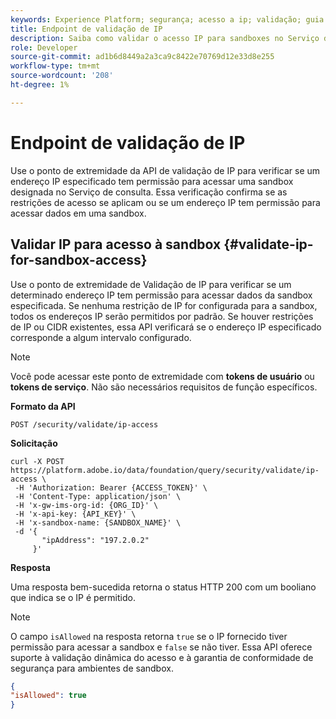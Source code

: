 ```yaml
---
keywords: Experience Platform; segurança; acesso a ip; validação; guia de API; serviço de consulta; verificação de IP
title: Endpoint de validação de IP
description: Saiba como validar o acesso IP para sandboxes no Serviço de consulta usando o endpoint da API de validação de IP.
role: Developer
source-git-commit: ad1b6d8449a2a3ca9c8422e70769d12e33d8e255
workflow-type: tm+mt
source-wordcount: '208'
ht-degree: 1%

---
```


# Endpoint de validação de IP

Use o ponto de extremidade da API de validação de IP para verificar se um endereço IP especificado tem permissão para acessar uma sandbox designada no Serviço de consulta. Essa verificação confirma se as restrições de acesso se aplicam ou se um endereço IP tem permissão para acessar dados em uma sandbox.

## Validar IP para acesso à sandbox {#validate-ip-for-sandbox-access}

Use o ponto de extremidade de Validação de IP para verificar se um determinado endereço IP tem permissão para acessar dados da sandbox especificada. Se nenhuma restrição de IP for configurada para a sandbox, todos os endereços IP serão permitidos por padrão. Se houver restrições de IP ou CIDR existentes, essa API verificará se o endereço IP especificado corresponde a algum intervalo configurado.

>[!NOTE]
>
>Você pode acessar este ponto de extremidade com **tokens de usuário** ou **tokens de serviço**. Não são necessários requisitos de função específicos.

**Formato da API**

```http
POST /security/validate/ip-access
```

**Solicitação**

```shell
curl -X POST https://platform.adobe.io/data/foundation/query/security/validate/ip-access \
 -H 'Authorization: Bearer {ACCESS_TOKEN}' \
 -H 'Content-Type: application/json' \
 -H 'x-gw-ims-org-id: {ORG_ID}' \
 -H 'x-api-key: {API_KEY}' \
 -H 'x-sandbox-name: {SANDBOX_NAME}' \
 -d '{
       "ipAddress": "197.2.0.2"
     }'
```

**Resposta**

Uma resposta bem-sucedida retorna o status HTTP 200 com um booliano que indica se o IP é permitido.

>[!NOTE]
>
>O campo `isAllowed` na resposta retorna `true` se o IP fornecido tiver permissão para acessar a sandbox e `false` se não tiver. Essa API oferece suporte à validação dinâmica do acesso e à garantia de conformidade de segurança para ambientes de sandbox.

```json
{
"isAllowed": true
}
```

